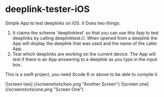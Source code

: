 deeplink-tester-iOS
===================

Simple App to test deeplinks on iOS. it Does two things:

1. It claims the scheme 'deeplinktest' so that you can use this App to test deeplinks by calling deeplinktest://. When opened from a deeplink the App will display the deeplink that was used and the name of the caller App.
2. Test which deeplinks are working on the current device. The App will test if there is an App answering to a deeplink as you type in the input box.

This is a swift project, you need Xcode 6 or above to be able to compile it.

![screen two] (/screenshots/two.png "Another Screen")
![screen one] (/screenshots/one.png "Screen One")

